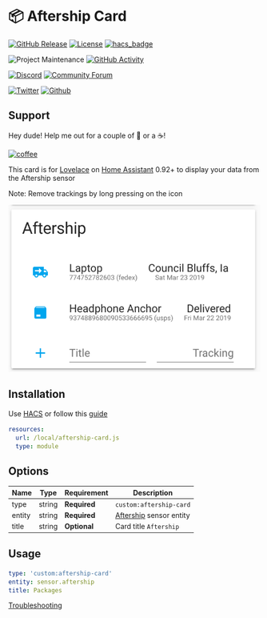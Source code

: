 # 📦 Aftership Card

[![GitHub Release][releases-shield]][releases]
[![License][license-shield]](LICENSE.md)
[![hacs_badge](https://img.shields.io/badge/HACS-Default-orange.svg?style=for-the-badge)](https://github.com/custom-components/hacs)

![Project Maintenance][maintenance-shield]
[![GitHub Activity][commits-shield]][commits]

[![Discord][discord-shield]][discord]
[![Community Forum][forum-shield]][forum]

[![Twitter][twitter]][twitter]
[![Github][github]][github]

## Support

Hey dude! Help me out for a couple of :beers: or a :coffee:!

[![coffee](https://www.buymeacoffee.com/assets/img/custom_images/black_img.png)](https://www.buymeacoffee.com/zJtVxUAgH)

This card is for [Lovelace](https://www.home-assistant.io/lovelace) on [Home Assistant](https://www.home-assistant.io/) 0.92+ to display your data from the Aftership sensor

Note: Remove trackings by long pressing on the icon

![example](example.png)

## Installation

Use [HACS](https://hacs.xyz) or follow this [guide](https://github.com/thomasloven/hass-config/wiki/Lovelace-Plugins)

```yaml
resources:
  url: /local/aftership-card.js
  type: module
```

## Options

| Name   | Type   | Requirement  | Description                                                                           |
| ------ | ------ | ------------ | ------------------------------------------------------------------------------------- |
| type   | string | **Required** | `custom:aftership-card`                                                               |
| entity | string | **Required** | [Aftership](https://www.home-assistant.io/components/sensor.aftership/) sensor entity |
| title  | string | **Optional** | Card title `Aftership`                                                                |

## Usage

```yaml
type: 'custom:aftership-card'
entity: sensor.aftership
title: Packages
```

[Troubleshooting](https://github.com/thomasloven/hass-config/wiki/Lovelace-Plugins)

[commits-shield]: https://img.shields.io/github/commit-activity/y/iantrich/aftership-card.svg?style=for-the-badge
[commits]: https://github.com/iantrich/aftership-card/commits/master
[discord]: https://discord.gg/Qa5fW2R
[discord-shield]: https://img.shields.io/discord/330944238910963714.svg?style=for-the-badge
[forum-shield]: https://img.shields.io/badge/community-forum-brightgreen.svg?style=for-the-badge
[forum]: https://community.home-assistant.io/t/lovelace-aftership-card/113196
[license-shield]: https://img.shields.io/github/license/iantrich/aftership-card.svg?style=for-the-badge
[maintenance-shield]: https://img.shields.io/badge/maintainer-Ian%20Richardson%20%40iantrich-blue.svg?style=for-the-badge
[releases-shield]: https://img.shields.io/github/release/iantrich/aftership-card.svg?style=for-the-badge
[releases]: https://github.com/iantrich/aftership-card/releases
[twitter]: https://img.shields.io/twitter/follow/iantrich.svg?style=social
[github]: https://img.shields.io/github/followers/iantrich.svg?style=social

